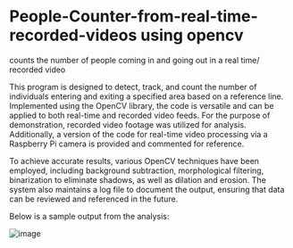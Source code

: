 # People-Counter-from-real-time-recorded-videos using opencv
counts the number of people coming in and going out in a real time/ recorded video

This program is designed to detect, track, and count the number of individuals entering and exiting a specified area based on a reference line. Implemented using the OpenCV library, the code is versatile and can be applied to both real-time and recorded video feeds. For the purpose of demonstration, recorded video footage was utilized for analysis. Additionally, a version of the code for real-time video processing via a Raspberry Pi camera is provided and commented for reference.

To achieve accurate results, various OpenCV techniques have been employed, including background subtraction, morphological filtering, binarization to eliminate shadows, as well as dilation and erosion. The system also maintains a log file to document the output, ensuring that data can be reviewed and referenced in the future.

Below is a sample output from the analysis:

![image](https://github.com/user-attachments/assets/57376353-6e04-4c77-95d8-33a6df0eeecb)
